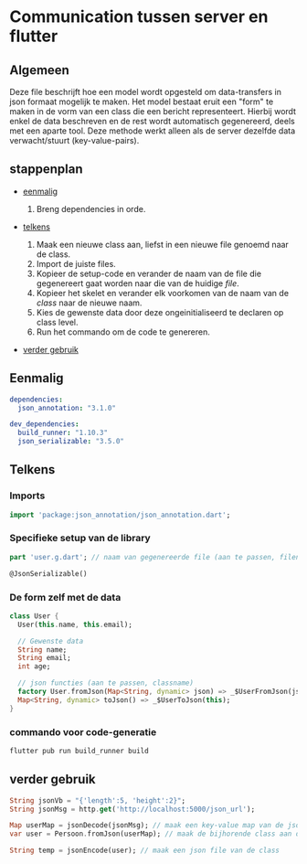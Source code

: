 # Communication tussen server en flutter

## Algemeen

Deze file beschrijft hoe een model wordt opgesteld om data-transfers in json formaat mogelijk te maken. Het model bestaat eruit een "form" te maken in de vorm van een class die een bericht representeert. Hierbij wordt enkel de data beschreven en de rest wordt automatisch gegenereerd, deels met een aparte tool. Deze methode werkt alleen als de server dezelfde data verwacht/stuurt (key-value-pairs).

## stappenplan

- [eenmalig](#eenmalig)
  1) Breng dependencies in orde.
  
- [telkens](#telkens)
  1) Maak een nieuwe class aan, liefst in een nieuwe file genoemd naar de class.
  2) Import de juiste files.
  3) Kopieer de setup-code en verander de naam van de file die gegenereert gaat worden naar die van de huidige _file_.
  4) Kopieer het skelet en verander elk voorkomen van de naam van de _class_ naar de nieuwe naam.
  5) Kies de gewenste data door deze ongeinitialiseerd te declaren op class level.
  6) Run het commando om de code te genereren.

- [verder gebruik](#verder-gebruik)

## Eenmalig

```yaml
dependencies:
  json_annotation: "3.1.0"

dev_dependencies:
  build_runner: "1.10.3"
  json_serializable: "3.5.0"
```

## Telkens
### Imports

```dart
import 'package:json_annotation/json_annotation.dart';
```

### Specifieke setup van de library

```dart
part 'user.g.dart'; // naam van gegenereerde file (aan te passen, filename)

@JsonSerializable()
```

### De form zelf met de data

```dart
class User {
  User(this.name, this.email);

  // Gewenste data
  String name;
  String email;
  int age;

  // json functies (aan te passen, classname)
  factory User.fromJson(Map<String, dynamic> json) => _$UserFromJson(json);
  Map<String, dynamic> toJson() => _$UserToJson(this);
}
```

### commando voor code-generatie

```bash
flutter pub run build_runner build
```

## verder gebruik

```dart
String jsonVb = "{'length':5, 'height':2}";
String jsonMsg = http.get('http://localhost:5000/json_url');

Map userMap = jsonDecode(jsonMsg); // maak een key-value map van de json
var user = Persoon.fromJson(userMap); // maak de bijhorende class aan dmv. de map

String temp = jsonEncode(user); // maak een json file van de class
```

